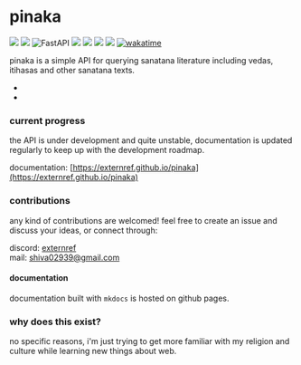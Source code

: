 # pinaka

![](https://img.shields.io/badge/python-3670A0?style=for-the-badge&logo=python&logoColor=white)
![](https://img.shields.io/badge/PostgreSQL-316192?style=for-the-badge&logo=postgresql&logoColor=white)
![FastAPI](https://img.shields.io/badge/FastAPI-005571?style=for-the-badge&logo=fastapi)
![](https://img.shields.io/badge/WakaTime-000000?style=for-the-badge&logo=WakaTime&logoColor=white)
![](https://img.shields.io/badge/Railway-131415?style=for-the-badge&logo=railway&logoColor=white)
![](https://img.shields.io/badge/Canva-%2300C4CC.svg?&style=for-the-badge&logo=Canva&logoColor=white)
![](https://img.shields.io/badge/GitHub%20Pages-222222?style=for-the-badge&logo=GitHub%20Pages&logoColor=white)
[![wakatime](https://wakatime.com/badge/user/91b4defa-58b1-4cc7-8a36-6ec947f61823/project/2252ad71-2553-4587-8d8d-78564f064482.svg?style=for-the-badge)](https://wakatime.com/@externref/projects/wzfykzprge)

pinaka is a simple API for querying sanatana literature including vedas, itihasas and other sanatana texts.

*
*

### current progress

the API is under development and quite unstable, documentation is updated regularly to keep up with the development roadmap.

documentation: [https://externref.github.io/pinaka](https://externref.github.io/pinaka)

### contributions

any kind of contributions are welcomed! feel free to create an issue and discuss your ideas, or connect through:<br>

discord: [externref](https://discord.com/users/580034015759826944)<br>
mail: shiva02939@gmail.com

#### documentation

documentation built with `mkdocs` is hosted on github pages.

### why does this exist?

no specific reasons, i'm just trying to get more familiar with my religion and culture while learning new things about web.
